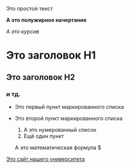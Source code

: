 Это простой текст

**А это полужирное начертание**

*А это курсив*

# Это заголовок H1

## Это заголовок H2

### и тд.

- Это первый пункт маркированного списка

- Это второй пункт маркированного списка

  1. А это нумерованный список
  2. Ещё один пункт
 
  А это математическая формула $

[Это сайт нашего университета](https://pay.mos.ru/mospaynew/newportal/catalog?category=118570457551&page=1)
